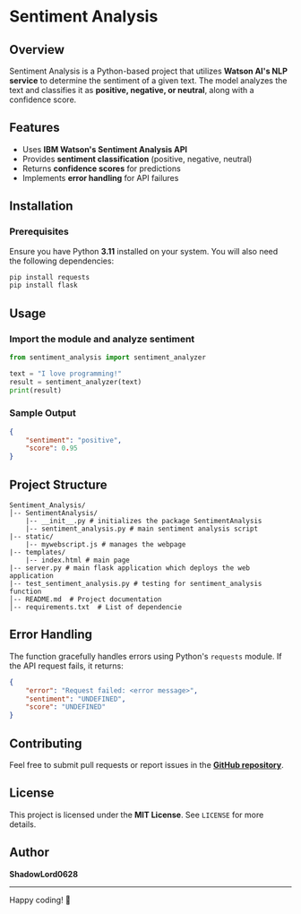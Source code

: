 # Sentiment Analysis

## Overview
Sentiment Analysis is a Python-based project that utilizes **Watson AI's NLP service** to determine the sentiment of a given text. The model analyzes the text and classifies it as **positive, negative, or neutral**, along with a confidence score.

## Features
- Uses **IBM Watson's Sentiment Analysis API**
- Provides **sentiment classification** (positive, negative, neutral)
- Returns **confidence scores** for predictions
- Implements **error handling** for API failures

## Installation
### Prerequisites
Ensure you have Python **3.11** installed on your system. You will also need the following dependencies:

```bash
pip install requests
pip install flask
```

## Usage
### Import the module and analyze sentiment
```python
from sentiment_analysis import sentiment_analyzer

text = "I love programming!"
result = sentiment_analyzer(text)
print(result)
```

### Sample Output
```json
{
    "sentiment": "positive",
    "score": 0.95
}
```

## Project Structure
```
Sentiment_Analysis/
│-- SentimentAnalysis/
    |-- __init__.py # initializes the package SentimentAnalysis
    |-- sentiment_analysis.py # main sentiment analysis script
|-- static/
    |-- mywebscript.js # manages the webpage
|-- templates/
    |-- index.html # main page
|-- server.py # main flask application which deploys the web application
|-- test_sentiment_analysis.py # testing for sentiment_analysis function
│-- README.md  # Project documentation
│-- requirements.txt  # List of dependencie
```

## Error Handling
The function gracefully handles errors using Python's `requests` module. If the API request fails, it returns:
```json
{
    "error": "Request failed: <error message>",
    "sentiment": "UNDEFINED",
    "score": "UNDEFINED"
}
```

## Contributing
Feel free to submit pull requests or report issues in the **[GitHub repository](https://github.com/ShadowLord0628/Sentiment_Analysis)**.

## License
This project is licensed under the **MIT License**. See `LICENSE` for more details.

## Author
**ShadowLord0628** 

---
Happy coding! 🚀

